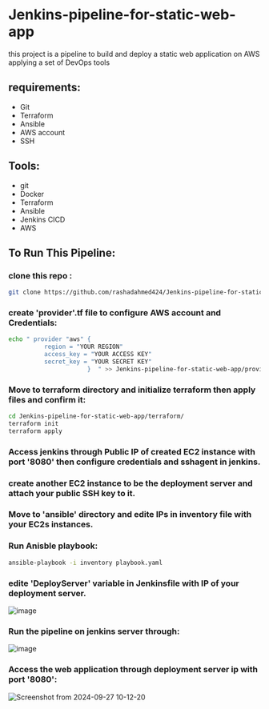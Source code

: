 # Jenkins-pipeline-for-static-web-app
this project is a pipeline to build and deploy a static web application on AWS applying a set of DevOps tools 

## requirements:
* Git
* Terraform
* Ansible
* AWS account
* SSH


## Tools:
* git
* Docker
* Terraform
* Ansible 
* Jenkins CICD
* AWS

## To Run This Pipeline:

### clone this repo :
```bash
git clone https://github.com/rashadahmed424/Jenkins-pipeline-for-static-web-app/
```

### create 'provider'.tf file to configure AWS account and Credentials:
```bash
echo " provider "aws" {
          region = "YOUR REGION" 
          access_key = "YOUR ACCESS KEY"
          secret_key = "YOUR SECRET KEY"
                      }  " >> Jenkins-pipeline-for-static-web-app/provider.tf
```

### Move to terraform directory and initialize terraform then apply files and confirm it:
```bash
cd Jenkins-pipeline-for-static-web-app/terraform/
terraform init
terraform apply
```

### Access jenkins through Public IP of created EC2 instance with port '8080' then configure credentials and sshagent in jenkins.

### create another EC2 instance to be the deployment server and attach your public SSH key to it.

### Move to 'ansible' directory and edite IPs in inventory file with your EC2s instances.

### Run Anisble playbook:
```bash
ansible-playbook -i inventory playbook.yaml 
```

###  edite 'DeployServer' variable in Jenkinsfile with IP of your deployment server.
  ![image](https://github.com/user-attachments/assets/f191b403-7b6b-414a-a8c9-5d7dbbc13519)

### Run the pipeline on jenkins server through:
  ![image](https://github.com/user-attachments/assets/b0456914-7a22-4906-beeb-c0623024783a)

### Access the web application through deployment server ip with port '8080':
  ![Screenshot from 2024-09-27 10-12-20](https://github.com/user-attachments/assets/fe0bac47-369c-4373-960f-8bf858989369)





